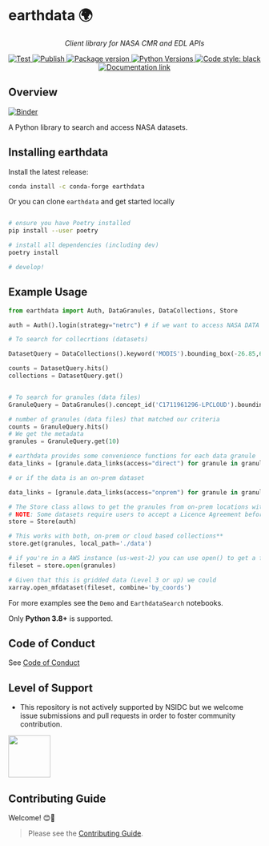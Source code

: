 # earthdata 🌍

<p align="center">
    <em>Client library for NASA CMR and EDL APIs</em>
</p>

<p align="center">
<a href="https://github.com/betolink/earthdata/actions?query=workflow%3ATest" target="_blank">
    <img src="https://github.com/betolink/earthdata/workflows/Test/badge.svg" alt="Test">
</a>
<a href="https://github.com/betolink/earthdata/actions?query=workflow%3APublish" target="_blank">
    <img src="https://github.com/betolink/earthdata/workflows/Publish/badge.svg" alt="Publish">
</a>
<a href="https://pypi.org/project/earthdata" target="_blank">
    <img src="https://img.shields.io/pypi/v/earthdata?color=%2334D058&label=pypi%20package" alt="Package version">
</a>
<a href="https://pypi.org/project/earthdata/" target="_blank">
    <img src="https://img.shields.io/pypi/pyversions/earthdata.svg" alt="Python Versions">
</a>
<a href="https://github.com/psf/black" target="_blank">
    <img src="https://img.shields.io/badge/code%20style-black-000000.svg" alt="Code style: black">
</a>

<a href="https://nsidc.github.io/earthdata/" target="_blank">
    <img src="https://readthedocs.org/projects/earthdata/badge/?version=latest&style=plastic" alt="Documentation link">
</a>



## Overview

[![Binder](https://mybinder.org/badge_logo.svg)](https://mybinder.org/v2/gh/betolink/earthdata/main)

A Python library to search and access NASA datasets.

## Installing earthdata

Install the latest release:

```bash
conda install -c conda-forge earthdata
```

Or you can clone `earthdata` and get started locally

```bash

# ensure you have Poetry installed
pip install --user poetry

# install all dependencies (including dev)
poetry install

# develop!
```

## Example Usage

```python
from earthdata import Auth, DataGranules, DataCollections, Store

auth = Auth().login(strategy="netrc") # if we want to access NASA DATA in the cloud

# To search for collecrtions (datasets)

DatasetQuery = DataCollections().keyword('MODIS').bounding_box(-26.85,62.65,-11.86,67.08)

counts = DatasetQuery.hits()
collections = DatasetQuery.get()


# To search for granules (data files)
GranuleQuery = DataGranules().concept_id('C1711961296-LPCLOUD').bounding_box(-10,20,10,50)

# number of granules (data files) that matched our criteria
counts = GranuleQuery.hits()
# We get the metadata
granules = GranuleQuery.get(10)

# earthdata provides some convenience functions for each data granule
data_links = [granule.data_links(access="direct") for granule in granules]

# or if the data is an on-prem dataset

data_links = [granule.data_links(access="onprem") for granule in granules]

# The Store class allows to get the granules from on-prem locations with get()
# NOTE: Some datasets require users to accept a Licence Agreement before accessing them
store = Store(auth)

# This works with both, on-prem or cloud based collections**
store.get(granules, local_path='./data')

# if you're in a AWS instance (us-west-2) you can use open() to get a fileset of S3 files!
fileset = store.open(granules)

# Given that this is gridded data (Level 3 or up) we could
xarray.open_mfdataset(fileset, combine='by_coords')
```

For more examples see the `Demo` and `EarthdataSearch` notebooks.


Only **Python 3.8+** is supported.


## Code of Conduct

See [Code of Conduct](CODE_OF_CONDUCT.md)

## Level of Support

* This repository is not actively supported by NSIDC but we welcome issue submissions and pull requests in order to foster community contribution.

<img src="docs/nsidc-logo.png" width="84px" />

## Contributing Guide

Welcome! 😊👋

> Please see the [Contributing Guide](CONTRIBUTING.md).
